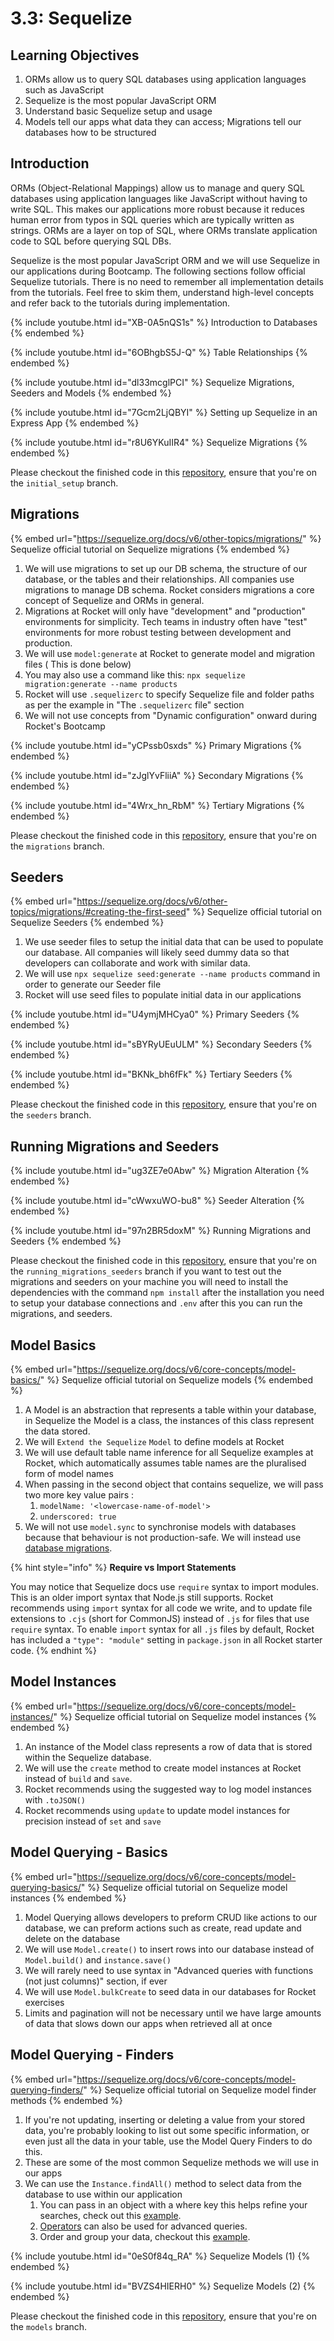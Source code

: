 # 3.3: Sequelize

## Learning Objectives

1. ORMs allow us to query SQL databases using application languages such as JavaScript
2. Sequelize is the most popular JavaScript ORM
3. Understand basic Sequelize setup and usage
4. Models tell our apps what data they can access; Migrations tell our databases how to be structured

## Introduction

ORMs (Object-Relational Mappings) allow us to manage and query SQL databases using application languages like JavaScript without having to write SQL. This makes our applications more robust because it reduces human error from typos in SQL queries which are typically written as strings. ORMs are a layer on top of SQL, where ORMs translate application code to SQL before querying SQL DBs.

Sequelize is the most popular JavaScript ORM and we will use Sequelize in our applications during Bootcamp. The following sections follow official Sequelize tutorials. There is no need to remember all implementation details from the tutorials. Feel free to skim them, understand high-level concepts and refer back to the tutorials during implementation.



{% include youtube.html id="XB-0A5nQS1s" %}
Introduction to Databases&#x20;
{% endembed %}

{% include youtube.html id="6OBhgbS5J-Q" %}
Table Relationships
{% endembed %}

{% include youtube.html id="dl33mcglPCI" %}
Sequelize Migrations, Seeders and Models
{% endembed %}

{% include youtube.html id="7Gcm2LjQBYI" %}
Setting up Sequelize in an Express App
{% endembed %}

{% include youtube.html id="r8U6YKuIIR4" %}
Sequelize Migrations
{% endembed %}

Please checkout the finished code in this [repository](https://github.com/rocketacademy/m3\_sequelize\_repo/tree/initial\_setup), ensure that you're on the `initial_setup` branch.

## Migrations

{% embed url="https://sequelize.org/docs/v6/other-topics/migrations/" %}
Sequelize official tutorial on Sequelize migrations
{% endembed %}

1. We will use migrations to set up our DB schema, the structure of our database, or the tables and their relationships. All companies use migrations to manage DB schema. Rocket considers migrations a core concept of Sequelize and ORMs in general.
2. Migrations at Rocket will only have "development" and "production" environments for simplicity. Tech teams in industry often have "test" environments for more robust testing between development and production.
3. We will use `model:generate` at Rocket to generate model and migration files ( This is done below)
4. You may also use  a command like this: `npx sequelize migration:generate --name products`
5. Rocket will use `.sequelizerc` to specify Sequelize file and folder paths as per the example in "The `.sequelizerc` file" section
6. We will not use concepts from "Dynamic configuration" onward during Rocket's Bootcamp

{% include youtube.html id="yCPssb0sxds" %}
Primary Migrations
{% endembed %}

{% include youtube.html id="zJglYvFliiA" %}
Secondary Migrations
{% endembed %}

{% include youtube.html id="4Wrx_hn_RbM" %}
Tertiary Migrations
{% endembed %}

Please checkout the finished code in this [repository](https://github.com/rocketacademy/m3\_sequelize\_repo/tree/migrations), ensure that you're on the `migrations` branch.



## Seeders

{% embed url="https://sequelize.org/docs/v6/other-topics/migrations/#creating-the-first-seed" %}
Sequelize official tutorial on Sequelize Seeders
{% endembed %}

1. We use seeder files to setup the initial data that can be used to populate our database. All companies will likely seed dummy data so that developers can collaborate and work with similar data.
2. We will use  `npx sequelize seed:generate --name products` command in order to generate our Seeder file
3. Rocket will use seed files to populate initial data in our applications



{% include youtube.html id="U4ymjMHCya0" %}
Primary Seeders
{% endembed %}

{% include youtube.html id="sBYRyUEuULM" %}
Secondary Seeders
{% endembed %}

{% include youtube.html id="BKNk_bh6fFk" %}
Tertiary Seeders
{% endembed %}

Please checkout the finished code in this [repository](https://github.com/rocketacademy/m3\_sequelize\_repo/tree/seeders), ensure that you're on the `seeders` branch.

## Running Migrations and Seeders

{% include youtube.html id="ug3ZE7e0Abw" %}
Migration Alteration
{% endembed %}

{% include youtube.html id="cWwxuWO-bu8" %}
Seeder Alteration
{% endembed %}

{% include youtube.html id="97n2BR5doxM" %}
Running Migrations and Seeders
{% endembed %}

Please checkout the finished code in this [repository](https://github.com/rocketacademy/m3\_sequelize\_repo/tree/running\_migrations\_seeders), ensure that you're on the `running_migrations_seeders` branch if you want to test out the migrations and seeders on your machine you will need to install the dependencies with the command `npm install` after the installation you need to setup your database connections and `.env` after this you can run the migrations, and seeders.



## Model Basics

{% embed url="https://sequelize.org/docs/v6/core-concepts/model-basics/" %}
Sequelize official tutorial on Sequelize models
{% endembed %}

1. A Model is an abstraction that represents a table within your database,  in Sequelize the Model is a class, the instances of this class represent the data stored.&#x20;
2. We will `Extend the Sequelize` `Model` to define models at Rocket
3. We will use default table name inference for all Sequelize examples at Rocket, which automatically assumes table names are the pluralised form of model names
4. When passing in the second object that contains sequelize, we will pass two more key value pairs :&#x20;
   1. `modelName: '<lowercase-name-of-model'>`
   2. `underscored: true`
5. We will not use `model.sync` to synchronise models with databases because that behaviour is not production-safe. We will instead use [database migrations](https://sequelize.org/docs/v6/core-concepts/model-basics/#synchronization-in-production).

{% hint style="info" %}
**Require vs Import Statements**

You may notice that Sequelize docs use `require` syntax to import modules. This is an older import syntax that Node.js still supports. Rocket recommends using `import` syntax for all code we write, and to update file extensions to `.cjs` (short for CommonJS) instead of `.js` for files that use `require` syntax. To enable `import` syntax for all `.js` files by default, Rocket has included a `"type": "module"` setting in `package.json` in all Rocket starter code.
{% endhint %}

## Model Instances

{% embed url="https://sequelize.org/docs/v6/core-concepts/model-instances/" %}
Sequelize official tutorial on Sequelize model instances
{% endembed %}

1. An instance of the Model class represents a row of data that is stored within the Sequelize database.
2. We will use the `create` method to create model instances at Rocket instead of `build` and `save`.
3. Rocket recommends using the suggested way to log model instances with `.toJSON()`
4. Rocket recommends using `update` to update model instances for precision instead of `set` and `save`

## Model Querying - Basics

{% embed url="https://sequelize.org/docs/v6/core-concepts/model-querying-basics/" %}
Sequelize official tutorial on Sequelize model instances
{% endembed %}

1. Model Querying allows developers to preform CRUD like actions to our database, we can preform actions such as create, read update and delete on the database
2. We will use `Model.create()` to insert rows into our database instead of `Model.build()` and `instance.save()`
3. We will rarely need to use syntax in "Advanced queries with functions (not just columns)" section, if ever
4. We will use `Model.bulkCreate` to seed data in our databases for Rocket exercises
5. Limits and pagination will not be necessary until we have large amounts of data that slows down our apps when retrieved all at once

## Model Querying - Finders

{% embed url="https://sequelize.org/docs/v6/core-concepts/model-querying-finders/" %}
Sequelize official tutorial on Sequelize model finder methods
{% endembed %}

1. If you're not updating, inserting or deleting a value from your stored data, you're probably looking to list out some specific information, or even just all the data in your table, use the Model Query Finders to do this.&#x20;
2. These are some of the most common Sequelize methods we will use in our apps
3. We can use the `Instance.findAll()` method to select data from the database to use within our application
   1. You can pass in an object with a where key this helps refine your searches, check out this [example](https://sequelize.org/docs/v6/core-concepts/model-querying-basics/#the-basics).
   2. [Operators](https://sequelize.org/docs/v6/core-concepts/model-querying-basics/#operators) can also be used for advanced queries.
   3. Order and group your data, checkout this [example](https://sequelize.org/docs/v6/core-concepts/model-querying-basics/#ordering-and-grouping).



{% include youtube.html id="0eS0f84q_RA" %}
Sequelize Models (1)
{% endembed %}



{% include youtube.html id="BVZS4HIERH0" %}
Sequelize Models (2)
{% endembed %}

Please checkout the finished code in this [repository](https://github.com/rocketacademy/m3\_sequelize\_repo/tree/models), ensure that you're on the `models` branch.

